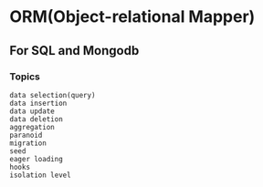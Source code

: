 # ORM(Object-relational Mapper)
## For SQL and Mongodb
### Topics
	data selection(query)
	data insertion
	data update
	data deletion
	aggregation
	paranoid
	migration
	seed
	eager loading
	hooks
	isolation level
